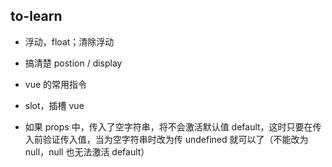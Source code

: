 ## to-learn

- 浮动，float；清除浮动

- 搞清楚 postion / display

- vue 的常用指令

- slot，插槽 vue

- 如果 props 中，传入了空字符串，将不会激活默认值 default，这时只要在传入前验证传入值，当为空字符串时改为传 undefined 就可以了（不能改为 null，null 也无法激活 default）

